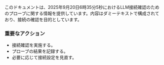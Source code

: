 このドキュメントは、2025年9月20日6時35分5秒におけるLLM接続確認のためのプローブに関する情報を提供しています。内容はダミーテキストで構成されており、接続の確認を目的としています。

### 重要なアクション
- 接続確認を実施する。
- プローブの結果を記録する。
- 必要に応じて接続設定を見直す。